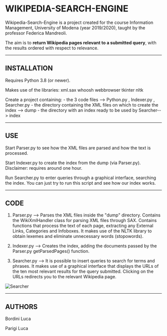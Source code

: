 # WIKIPEDIA-SEARCH-ENGINE

Wikipedia-Search-Engine is a project created for the course Information Management, University of Modena (year 2019/2020), taught by the professor Federica Mandreoli.

The aim is to **return Wikipedia pages relevant to a submitted query**, with the results ordered with respect to relevance.

----------------------------------------------------------------------------------------

## INSTALLATION

Requires Python 3.8 (or newer).

Makes use of the libraries:	
	xml.sax
	whoosh
	webbrowser
	tkinter
	nltk


Create a project containing:
	- the 3 code files --> Python.py , Indexer.py , Searcher.py
	- the directory containing the XML files on which to create the index --> dump 
	- the directory with an index ready to be used by Searcher--> index

----------------------------------------------------------------------------------------

## USE

Start Parser.py to see how the XML files are parsed and how the text is processed.

Start Indexer.py to create the index from the dump (via Parser.py).
Disclaimer: requires around one hour.

Run Searcher.py to enter queries through a graphical interface, searching the index. 
You can just try to run this script and see how our index works.


----------------------------------------------------------------------------------------

## CODE

1) Parser.py --> Parses the XML files inside the "dump" directory. 
Contains the WikiXmlHandler class for parsing XML files through SAX.
Contains functions that process the text of each page, extracting any External Links,
Categories and Infoboxes.
It makes use of the NLTK library to obtain lexemes and eliminate unnecessary words (stopowords).


2) Indexer.py --> Creates the index, adding the documents passed by the Parser.py getParsedPages() function.


3) Searcher.py --> It is possible to insert queries to search for terms and phrases. 
It makes use of a graphical interface that displays the URLs of the ten most relevant results for the
query submitted. Clicking on the URLs redirects you to the relevant Wikipedia page.

![Searcher](https://user-images.githubusercontent.com/54531753/165717760-2896d342-ee9a-438d-9da4-7a844ca8e1e6.png)


----------------------------------------------------------------------------------------


## AUTHORS

Bordini Luca

Parigi Luca
